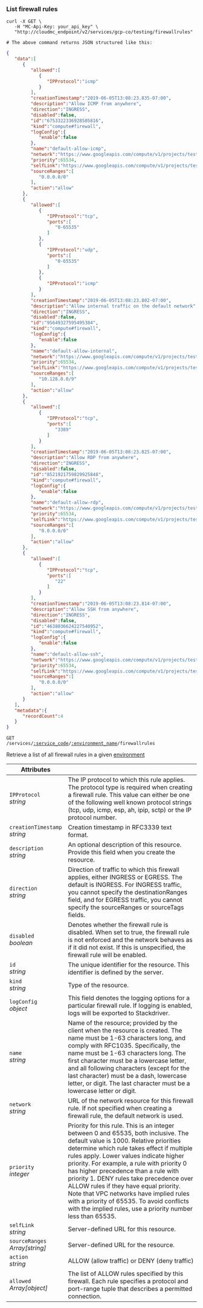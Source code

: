 ### List firewall rules 

```shell
curl -X GET \
   -H "MC-Api-Key: your_api_key" \
   "http://cloudmc_endpoint/v2/services/gcp-co/testing/firewallrules"

# The above command returns JSON structured like this:
```
```json
{
   "data":[
      {
         "allowed":[
            {
               "IPProtocol":"icmp"
            }
         ],
         "creationTimestamp":"2019-06-05T13:08:23.835-07:00",
         "description":"Allow ICMP from anywhere",
         "direction":"INGRESS",
         "disabled":false,
         "id":"6753322336928505816",
         "kind":"compute#firewall",
         "logConfig":{
            "enable":false
         },
         "name":"default-allow-icmp",
         "network":"https://www.googleapis.com/compute/v1/projects/testing-uxx/global/networks/default",
         "priority":65534,
         "selfLink":"https://www.googleapis.com/compute/v1/projects/testing-uxx/global/firewalls/default-allow-icmp",
         "sourceRanges":[
            "0.0.0.0/0"
         ],
         "action":"allow"
      },
      {
         "allowed":[
            {
               "IPProtocol":"tcp",
               "ports":[
                  "0-65535"
               ]
            },
            {
               "IPProtocol":"udp",
               "ports":[
                  "0-65535"
               ]
            },
            {
               "IPProtocol":"icmp"
            }
         ],
         "creationTimestamp":"2019-06-05T13:08:23.802-07:00",
         "description":"Allow internal traffic on the default network",
         "direction":"INGRESS",
         "disabled":false,
         "id":"95649327595495384",
         "kind":"compute#firewall",
         "logConfig":{
            "enable":false
         },
         "name":"default-allow-internal",
         "network":"https://www.googleapis.com/compute/v1/projects/testing-uxx/global/networks/default",
         "priority":65534,
         "selfLink":"https://www.googleapis.com/compute/v1/projects/testing-uxx/global/firewalls/default-allow-internal",
         "sourceRanges":[
            "10.128.0.0/9"
         ],
         "action":"allow"
      },
      {
         "allowed":[
            {
               "IPProtocol":"tcp",
               "ports":[
                  "3389"
               ]
            }
         ],
         "creationTimestamp":"2019-06-05T13:08:23.825-07:00",
         "description":"Allow RDP from anywhere",
         "direction":"INGRESS",
         "disabled":false,
         "id":"8521921759829925848",
         "kind":"compute#firewall",
         "logConfig":{
            "enable":false
         },
         "name":"default-allow-rdp",
         "network":"https://www.googleapis.com/compute/v1/projects/testing-uxx/global/networks/default",
         "priority":65534,
         "selfLink":"https://www.googleapis.com/compute/v1/projects/testing-uxx/global/firewalls/default-allow-rdp",
         "sourceRanges":[
            "0.0.0.0/0"
         ],
         "action":"allow"
      },
      {
         "allowed":[
            {
               "IPProtocol":"tcp",
               "ports":[
                  "22"
               ]
            }
         ],
         "creationTimestamp":"2019-06-05T13:08:23.814-07:00",
         "description":"Allow SSH from anywhere",
         "direction":"INGRESS",
         "disabled":false,
         "id":"4638036624227540952",
         "kind":"compute#firewall",
         "logConfig":{
            "enable":false
         },
         "name":"default-allow-ssh",
         "network":"https://www.googleapis.com/compute/v1/projects/testing-uxx/global/networks/default",
         "priority":65534,
         "selfLink":"https://www.googleapis.com/compute/v1/projects/testing-uxx/global/firewalls/default-allow-ssh",
         "sourceRanges":[
            "0.0.0.0/0"
         ],
         "action":"allow"
      }
   ],
   "metadata":{
      "recordCount":4
   }
}
```

<code>GET /services/<a href="#administration-service-connections">:service_code</a>/<a href="#administration-environments">:environment_name</a>/firewallrules</code>

Retrieve a list of all firewall rules in a given [environment](#administration-environments)

Attributes | &nbsp;
------- | -----------
`IPProtocol`<br/>*string* | The IP protocol to which this rule applies. The protocol type is required when creating a firewall rule. This value can either be one of the following well known protocol strings (tcp, udp, icmp, esp, ah, ipip, sctp) or the IP protocol number.
`creationTimestamp`<br/>*string* | Creation timestamp in RFC3339 text format.
`description`<br/>*string* | An optional description of this resource. Provide this field when you create the resource.
`direction`<br/>*string* | Direction of traffic to which this firewall applies, either INGRESS or EGRESS. The default is INGRESS. For INGRESS traffic, you cannot specify the destinationRanges field, and for EGRESS traffic, you cannot specify the sourceRanges or sourceTags fields.
`disabled`<br/>*boolean* | Denotes whether the firewall rule is disabled. When set to true, the firewall rule is not enforced and the network behaves as if it did not exist. If this is unspecified, the firewall rule will be enabled.
`id`<br/>*string* | The unique identifier for the resource. This identifier is defined by the server.
`kind`<br/>*string* | Type of the resource.
`logConfig`<br/>*object* | This field denotes the logging options for a particular firewall rule. If logging is enabled, logs will be exported to Stackdriver.
`name`<br/>*string* | Name of the resource; provided by the client when the resource is created. The name must be 1-63 characters long, and comply with RFC1035. Specifically, the name must be 1-63 characters long. The first character must be a lowercase letter, and all following characters (except for the last character) must be a dash, lowercase letter, or digit. The last character must be a lowercase letter or digit.
`network`<br/>*string* | URL of the network resource for this firewall rule. If not specified when creating a firewall rule, the default network is used.
`priority`<br/>*integer* | Priority for this rule. This is an integer between 0 and 65535, both inclusive. The default value is 1000. Relative priorities determine which rule takes effect if multiple rules apply. Lower values indicate higher priority. For example, a rule with priority 0 has higher precedence than a rule with priority 1. DENY rules take precedence over ALLOW rules if they have equal priority. Note that VPC networks have implied rules with a priority of 65535. To avoid conflicts with the implied rules, use a priority number less than 65535.
`selfLink`<br/>*string* | Server-defined URL for this resource.
`sourceRanges`<br/>*Array[string]* | Server-defined URL for the resource.
`action`<br/>*string* | ALLOW (allow traffic) or DENY (deny traffic)
`allowed`<br/>*Array[object]* | The list of ALLOW rules specified by this firewall. Each rule specifies a protocol and port-range tuple that describes a permitted connection.

